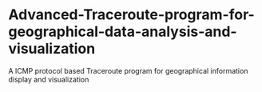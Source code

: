 # Advanced-Traceroute-program-for-geographical-data-analysis-and-visualization
A ICMP protocol based Traceroute program for geographical information display and visualization
